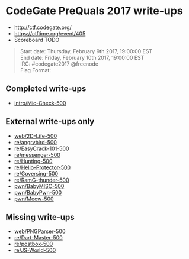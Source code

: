 # CodeGate PreQuals 2017 write-ups

* <http://ctf.codegate.org/>
* <https://ctftime.org/event/405>
* Scoreboard TODO

> Start date: Thursday, February 9th 2017, 19:00:00 EST  
> End date: Friday, February 10th 2017, 19:00:00 EST  
> IRC: #codegate2017 @freenode  
> Flag Format:  

## Completed write-ups

* [intro/Mic-Check-500](intro/Mic-Check-500)

## External write-ups only

* [web/2D-Life-500](web/2D-Life-500)
* [re/angrybird-500](re/angrybird-500)
* [re/EasyCrack-101-500](re/EasyCrack-101-500)
* [re/messenger-500](re/messenger-500)
* [re/Hunting-500](re/Hunting-500)
* [re/Hello-Protector-500](re/Hello-Protector-500)
* [re/Goversing-500](re/Goversing-500)
* [re/RamG-thunder-500](re/RamG-thunder-500)
* [pwn/BabyMISC-500](pwn/BabyMISC-500)
* [pwn/BabyPwn-500](pwn/BabyPwn-500)
* [pwn/Meow-500](pwn/Meow-500)

## Missing write-ups

* [web/PNGParser-500](web/PNGParser-500)
* [re/Dart-Master-500](re/Dart-Master-500)
* [re/postbox-500](re/postbox-500)
* [re/JS-World-500](re/JS-World-500)
